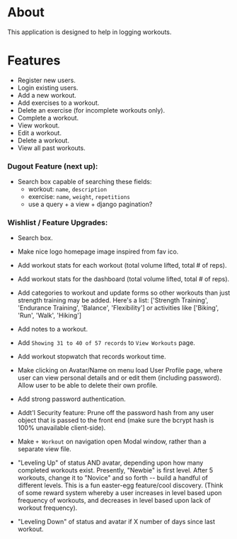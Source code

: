 # About

This application is designed to help in logging workouts.

# Features
- Register new users.
- Login existing users.
- Add a new workout.
- Add exercises to a workout.
- Delete an exercise (for incomplete workouts only).
- Complete a workout.
- View workout.
- Edit a workout.
- Delete a workout.
- View all past workouts.

### Dugout Feature (next up):
- Search box capable of searching these fields:
  - workout: `name`, `description`
  - exercise: `name`, `weight`, `repetitions`
  - use a query + a view + django pagination?

### Wishlist / Feature Upgrades:
- Search box.

- Make nice logo homepage image inspired from fav ico.

- Add workout stats for each workout (total volume lifted, total # of reps).

- Add workout stats for the dashboard (total volume lifted, total # of reps).

- Add categories to workout and update forms so other workouts than just strength training may be added. Here's a list: ['Strength Training', 'Endurance Training', 'Balance', 'Flexibility'] or activities like ['Biking', 'Run', 'Walk', 'Hiking']

- Add notes to a workout.

- Add `Showing 31 to 40 of 57 records` to `View Workouts` page.

- Add workout stopwatch that records workout time.

- Make clicking on Avatar/Name on menu load User Profile page, where user can view personal details and or edit them (including password). Allow user to be able to delete their own profile.

- Add strong password authentication.

- Addt'l Security feature: Prune off the password hash from any user object that is passed to the front end (make sure the bcrypt hash is 100% unavailable client-side).

- Make `+ Workout` on navigation open Modal window, rather than a separate view file.

- "Leveling Up" of status AND avatar, depending upon how many completed workouts exist. Presently, "Newbie" is first level. After 5 workouts, change it to "Novice" and so forth -- build a handful of different levels. This is a fun easter-egg feature/cool discovery. (Think of some reward system whereby a user increases in level based upon frequency of workouts, and decreases in level based upon lack of workout frequency).

- "Leveling Down" of status and avatar if X number of days since last workout.
